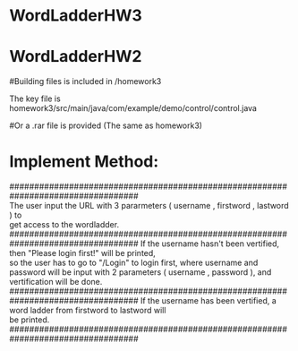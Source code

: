 # WordLadderHW3

# WordLadderHW2
#Building files is included in /homework3  
 
 The key file is homework3/src/main/java/com/example/demo/control/control.java


#Or a .rar file is provided (The same as homework3)


# Implement Method:  
  ##################################################################################  
  The user input the URL with 3 pararmeters ( username , firstword , lastword ) to  
  get access to the wordladder.                                                    
  ################################################################################## 
  If the username hasn't been vertified, then "Please login first!" will be printed,   
  so the user has to go to "/Login" to login first, where username and password will 
  be input with 2 parameters ( username , password ), and vertification will be done.  
  ################################################################################## 
  If the username has been vertified, a word ladder from firstword to lastword will  
  be printed.                                                                        
  ##################################################################################  
